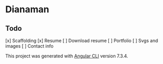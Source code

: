 # Dianaman

## Todo
[x] Scaffolding
[x] Resume
[ ] Download resume
[ ] Portfolio
[ ] Svgs and images
[ ] Contact info

This project was generated with [Angular CLI](https://github.com/angular/angular-cli) version 7.3.4.
